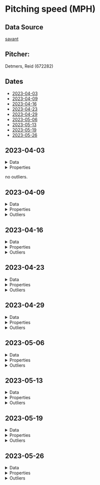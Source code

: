 # Pitching speed (MPH)

## Data Source

[savant](https://baseballsavant.mlb.com/)

## Pitcher:

 Detmers, Reid (672282)

## Dates

- [2023-04-03](#2023-04-03)
- [2023-04-09](#2023-04-09)
- [2023-04-16](#2023-04-16)
- [2023-04-23](#2023-04-23)
- [2023-04-29](#2023-04-29)
- [2023-05-06](#2023-05-06)
- [2023-05-13](#2023-05-13)
- [2023-05-19](#2023-05-19)
- [2023-05-26](#2023-05-26)

## 2023-04-03

<details><summary>Data</summary>

|#|release_speed|
|---|---|
|1|89|
|2|94|
|3|73|
|4|89|
|5|93|
|6|94|
|7|73|
|8|95|
|9|94|
|10|94|
|11|84|
|12|88|
|13|87|
|14|87|
|15|92|
|16|90|
|17|75|
|18|96|
|19|89|
|20|96|
|21|96|
|22|76|
|23|88|
|24|90|
|25|75|
|26|95|
|27|84|
|28|73|
|29|96|
|30|75|
|31|95|
|32|90|
|33|95|
|34|95|
|35|90|
|36|76|
|37|95|
|38|94|
|39|74|
|40|85|
|41|90|
|42|86|
|43|85|
|44|95|
|45|94|
|46|85|
|47|73|
|48|88|
|49|96|
|50|96|
|51|75|
|52|95|
|53|75|
|54|95|
|55|95|
|56|95|
|57|86|
|58|95|
|59|95|
|60|94|
|61|93|
|62|73|
|63|85|
|64|75|
|65|95|
|66|95|
|67|90|
|68|96|
|69|75|
|70|91|
|71|95|
|72|91|
|73|90|
|74|95|
|75|73|
|76|90|
|77|95|
|78|95|
|79|90|
|80|90|
|81|90|
|82|95|
|83|95|
|84|91|
|85|90|
|86|90|
|87|95|
|88|95|
|89|94|
</details>

<details><summary>Properties</summary>

|Property|Value|
|---|---|
|classRange|10|
|Max|96|
|Min|73|
|DataRange|23|
|Mode|95|
|Mean|89.606741573034|
|Median|90|
|FirstQuartile|85.5|
|ThirdQuartile|95|
|InterQuartileRange|9.5|
|QuartileDeviation|4.75|
|UCL|109.25|
|LCL|71.25|
</details>

no outliers.


## 2023-04-09

<details><summary>Data</summary>

|#|release_speed|
|---|---|
|1|88|
|2|93|
|3|89|
|4|74|
|5|86|
|6|94|
|7|74|
|8|93|
|9|90|
|10|75|
|11|94|
|12|86|
|13|87|
|14|87|
|15|94|
|16|90|
|17|89|
|18|93|
|19|86|
|20|94|
|21|94|
|22|90|
|23|94|
|24|89|
|25|88|
|26|93|
|27|95|
|28|94|
|29|90|
|30|76|
|31|91|
|32|95|
|33|86|
|34|94|
|35|73|
|36|90|
|37|89|
|38|94|
|39|85|
|40|93|
|41|89|
|42|93|
|43|92|
|44|76|
|45|95|
|46|94|
|47|91|
|48|74|
|49|95|
|50|94|
|51|95|
|52|90|
|53|87|
|54|95|
|55|90|
|56|94|
|57|90|
|58|88|
|59|95|
|60|96|
|61|90|
|62|92|
|63|90|
|64|95|
|65|86|
|66|95|
|67|95|
|68|90|
|69|89|
|70|95|
|71|95|
|72|95|
|73|90|
|74|94|
|75|90|
|76|89|
|77|95|
|78|74|
|79|94|
|80|92|
|81|96|
|82|96|
|83|76|
|84|92|
|85|97|
|86|92|
|87|96|
|88|96|
|89|94|
</details>

<details><summary>Properties</summary>

|Property|Value|
|---|---|
|classRange|10|
|Max|97|
|Min|73|
|DataRange|24|
|Mode|95|
|Mean|90.842696629213|
|Median|92|
|FirstQuartile|89|
|ThirdQuartile|94|
|InterQuartileRange|5|
|QuartileDeviation|2.5|
|UCL|101.5|
|LCL|81.5|
</details>

<details><summary>Outliers</summary>

|#|Value|
|---|---|
|1|74|
|2|74|
|3|75|
|4|76|
|5|73|
|6|76|
|7|74|
|8|74|
|9|76|
</details>


## 2023-04-16

<details><summary>Data</summary>

|#|release_speed|
|---|---|
|1|93|
|2|76|
|3|91|
|4|90|
|5|93|
|6|90|
|7|89|
|8|76|
|9|89|
|10|94|
|11|94|
|12|89|
|13|90|
|14|94|
|15|94|
|16|90|
|17|90|
|18|93|
|19|73|
|20|95|
|21|94|
|22|91|
|23|90|
|24|76|
|25|89|
|26|89|
|27|89|
|28|92|
|29|93|
|30|89|
|31|91|
|32|91|
|33|76|
|34|94|
|35|75|
|36|90|
|37|89|
|38|94|
|39|89|
|40|89|
|41|93|
|42|89|
|43|88|
|44|92|
|45|89|
|46|94|
|47|94|
|48|90|
|49|77|
|50|95|
|51|89|
|52|94|
|53|90|
|54|89|
|55|94|
|56|95|
|57|90|
|58|90|
|59|90|
|60|94|
|61|93|
|62|74|
|63|77|
|64|94|
|65|90|
|66|94|
|67|95|
|68|90|
|69|90|
|70|94|
|71|91|
|72|94|
|73|94|
|74|95|
|75|86|
|76|90|
|77|95|
|78|75|
|79|94|
|80|93|
|81|95|
|82|95|
|83|95|
|84|95|
|85|75|
|86|95|
|87|91|
|88|95|
|89|96|
|90|91|
|91|95|
|92|90|
|93|95|
|94|77|
|95|91|
|96|95|
|97|93|
</details>

<details><summary>Properties</summary>

|Property|Value|
|---|---|
|classRange|10|
|Max|96|
|Min|73|
|DataRange|23|
|Mode|95|
|Mean|90.876288659794|
|Median|91|
|FirstQuartile|89|
|ThirdQuartile|94|
|InterQuartileRange|5|
|QuartileDeviation|2.5|
|UCL|101.5|
|LCL|81.5|
</details>

<details><summary>Outliers</summary>

|#|Value|
|---|---|
|1|76|
|2|76|
|3|73|
|4|76|
|5|76|
|6|75|
|7|77|
|8|74|
|9|77|
|10|75|
|11|75|
|12|77|
</details>


## 2023-04-23

<details><summary>Data</summary>

|#|release_speed|
|---|---|
|1|88|
|2|89|
|3|94|
|4|93|
|5|88|
|6|87|
|7|93|
|8|89|
|9|89|
|10|75|
|11|89|
|12|89|
|13|75|
|14|88|
|15|90|
|16|76|
|17|90|
|18|94|
|19|85|
|20|90|
|21|89|
|22|75|
|23|75|
|24|93|
|25|74|
|26|93|
|27|89|
|28|88|
|29|73|
|30|90|
|31|90|
|32|90|
|33|76|
|34|95|
|35|91|
|36|91|
|37|90|
|38|76|
|39|91|
|40|91|
|41|95|
|42|90|
|43|95|
|44|95|
|45|90|
|46|89|
|47|95|
|48|90|
|49|76|
|50|89|
|51|87|
|52|91|
|53|95|
|54|94|
|55|95|
|56|90|
|57|75|
|58|94|
|59|75|
|60|90|
|61|84|
|62|89|
|63|89|
|64|91|
|65|90|
|66|94|
|67|90|
|68|95|
|69|90|
|70|90|
|71|74|
|72|91|
|73|89|
|74|95|
|75|90|
|76|91|
|77|94|
|78|94|
|79|91|
|80|95|
|81|96|
|82|91|
|83|77|
|84|77|
|85|91|
|86|91|
|87|96|
|88|96|
|89|91|
|90|95|
</details>

<details><summary>Properties</summary>

|Property|Value|
|---|---|
|classRange|10|
|Max|96|
|Min|73|
|DataRange|23|
|Mode|95|
|Mean|89.444444444444|
|Median|90|
|FirstQuartile|88|
|ThirdQuartile|93|
|InterQuartileRange|5|
|QuartileDeviation|2.5|
|UCL|100.5|
|LCL|80.5|
</details>

<details><summary>Outliers</summary>

|#|Value|
|---|---|
|1|75|
|2|75|
|3|76|
|4|75|
|5|75|
|6|74|
|7|73|
|8|76|
|9|76|
|10|76|
|11|75|
|12|75|
|13|74|
|14|77|
|15|77|
</details>


## 2023-04-29

<details><summary>Data</summary>

|#|release_speed|
|---|---|
|1|90|
|2|90|
|3|94|
|4|94|
|5|89|
|6|77|
|7|94|
|8|88|
|9|93|
|10|73|
|11|94|
|12|93|
|13|89|
|14|93|
|15|89|
|16|93|
|17|89|
|18|88|
|19|88|
|20|93|
|21|88|
|22|88|
|23|75|
|24|92|
|25|92|
|26|94|
|27|88|
|28|93|
|29|93|
|30|83|
|31|83|
|32|92|
|33|77|
|34|95|
|35|95|
|36|90|
|37|94|
|38|90|
|39|76|
|40|77|
|41|94|
|42|90|
|43|89|
|44|93|
|45|90|
|46|91|
|47|76|
|48|91|
|49|77|
|50|90|
|51|89|
|52|75|
|53|95|
|54|94|
|55|90|
|56|95|
|57|89|
|58|78|
|59|96|
|60|90|
|61|90|
|62|93|
|63|91|
|64|95|
|65|91|
|66|91|
|67|76|
|68|91|
|69|77|
|70|91|
|71|95|
|72|90|
|73|91|
|74|77|
|75|77|
|76|95|
|77|89|
|78|91|
|79|96|
|80|91|
|81|91|
|82|86|
|83|95|
|84|90|
|85|91|
|86|89|
|87|89|
|88|78|
|89|95|
|90|76|
|91|94|
</details>

<details><summary>Properties</summary>

|Property|Value|
|---|---|
|classRange|10|
|Max|96|
|Min|73|
|DataRange|23|
|Mode|95|
|Mean|89.395604395604|
|Median|90|
|FirstQuartile|88|
|ThirdQuartile|93|
|InterQuartileRange|5|
|QuartileDeviation|2.5|
|UCL|100.5|
|LCL|80.5|
</details>

<details><summary>Outliers</summary>

|#|Value|
|---|---|
|1|77|
|2|73|
|3|75|
|4|77|
|5|76|
|6|77|
|7|76|
|8|77|
|9|75|
|10|78|
|11|76|
|12|77|
|13|77|
|14|77|
|15|78|
|16|76|
</details>


## 2023-05-06

<details><summary>Data</summary>

|#|release_speed|
|---|---|
|1|94|
|2|88|
|3|74|
|4|92|
|5|91|
|6|77|
|7|90|
|8|94|
|9|94|
|10|76|
|11|90|
|12|95|
|13|95|
|14|90|
|15|90|
|16|95|
|17|95|
|18|89|
|19|96|
|20|75|
|21|90|
|22|96|
|23|95|
|24|77|
|25|96|
|26|96|
|27|89|
|28|90|
|29|92|
|30|96|
|31|91|
|32|77|
|33|95|
|34|89|
|35|90|
|36|76|
|37|96|
|38|90|
|39|96|
|40|91|
|41|95|
|42|91|
|43|91|
|44|96|
|45|78|
|46|96|
|47|91|
|48|87|
|49|90|
|50|91|
|51|96|
|52|88|
|53|76|
|54|91|
|55|77|
|56|96|
|57|89|
|58|88|
|59|95|
|60|96|
|61|92|
|62|90|
|63|91|
|64|94|
|65|78|
|66|91|
|67|91|
|68|92|
|69|95|
|70|79|
|71|96|
|72|97|
|73|91|
|74|90|
|75|91|
|76|96|
|77|96|
|78|86|
|79|76|
|80|97|
|81|96|
|82|92|
|83|92|
|84|97|
|85|97|
|86|77|
|87|93|
|88|97|
|89|96|
|90|91|
|91|78|
|92|91|
|93|90|
|94|96|
</details>

<details><summary>Properties</summary>

|Property|Value|
|---|---|
|classRange|10|
|Max|97|
|Min|74|
|DataRange|23|
|Mode|95|
|Mean|90.851063829787|
|Median|91|
|FirstQuartile|89|
|ThirdQuartile|95|
|InterQuartileRange|6|
|QuartileDeviation|3|
|UCL|104|
|LCL|80|
</details>

<details><summary>Outliers</summary>

|#|Value|
|---|---|
|1|74|
|2|77|
|3|76|
|4|75|
|5|77|
|6|77|
|7|76|
|8|78|
|9|76|
|10|77|
|11|78|
|12|79|
|13|76|
|14|77|
|15|78|
</details>


## 2023-05-13

<details><summary>Data</summary>

|#|release_speed|
|---|---|
|1|76|
|2|90|
|3|89|
|4|93|
|5|90|
|6|92|
|7|93|
|8|93|
|9|76|
|10|76|
|11|91|
|12|77|
|13|90|
|14|90|
|15|86|
|16|94|
|17|86|
|18|90|
|19|89|
|20|76|
|21|88|
|22|77|
|23|93|
|24|75|
|25|90|
|26|95|
|27|94|
|28|94|
|29|90|
|30|91|
|31|90|
|32|91|
|33|95|
|34|94|
|35|94|
|36|75|
|37|94|
|38|90|
|39|90|
|40|94|
|41|76|
|42|94|
|43|93|
|44|90|
|45|74|
|46|90|
|47|77|
|48|94|
|49|89|
|50|94|
|51|92|
|52|93|
|53|74|
|54|90|
|55|94|
|56|90|
|57|91|
|58|95|
|59|95|
|60|94|
|61|90|
|62|91|
|63|89|
|64|93|
|65|84|
|66|89|
|67|94|
|68|95|
|69|94|
|70|76|
|71|77|
|72|91|
|73|94|
|74|91|
|75|95|
|76|90|
|77|90|
|78|94|
|79|94|
|80|95|
|81|94|
|82|94|
|83|93|
</details>

<details><summary>Properties</summary>

|Property|Value|
|---|---|
|classRange|10|
|Max|95|
|Min|74|
|DataRange|21|
|Mode|95|
|Mean|90.542168674699|
|Median|91|
|FirstQuartile|89|
|ThirdQuartile|94|
|InterQuartileRange|5|
|QuartileDeviation|2.5|
|UCL|101.5|
|LCL|81.5|
</details>

<details><summary>Outliers</summary>

|#|Value|
|---|---|
|1|76|
|2|76|
|3|76|
|4|77|
|5|76|
|6|77|
|7|75|
|8|75|
|9|76|
|10|74|
|11|77|
|12|74|
|13|76|
|14|77|
</details>


## 2023-05-19

<details><summary>Data</summary>

|#|release_speed|
|---|---|
|1|89|
|2|76|
|3|90|
|4|89|
|5|74|
|6|94|
|7|89|
|8|90|
|9|77|
|10|95|
|11|91|
|12|75|
|13|91|
|14|95|
|15|90|
|16|95|
|17|76|
|18|94|
|19|90|
|20|88|
|21|85|
|22|94|
|23|75|
|24|86|
|25|93|
|26|85|
|27|74|
|28|77|
|29|90|
|30|95|
|31|91|
|32|90|
|33|95|
|34|95|
|35|93|
|36|90|
|37|89|
|38|94|
|39|88|
|40|89|
|41|75|
|42|94|
|43|93|
|44|91|
|45|90|
|46|86|
|47|95|
|48|77|
|49|90|
|50|91|
|51|95|
|52|90|
|53|90|
|54|76|
|55|95|
|56|90|
|57|90|
|58|91|
|59|94|
|60|95|
|61|90|
|62|91|
|63|94|
|64|95|
|65|94|
|66|86|
|67|74|
|68|95|
|69|91|
|70|76|
|71|89|
|72|95|
|73|95|
|74|78|
|75|96|
|76|95|
|77|90|
|78|90|
|79|75|
|80|91|
|81|91|
|82|96|
|83|95|
|84|91|
|85|95|
|86|90|
|87|90|
|88|95|
|89|77|
|90|91|
|91|90|
|92|87|
|93|95|
|94|87|
|95|90|
|96|94|
|97|95|
|98|90|
|99|90|
|100|95|
|101|90|
|102|95|
|103|94|
</details>

<details><summary>Properties</summary>

|Property|Value|
|---|---|
|classRange|10|
|Max|96|
|Min|74|
|DataRange|22|
|Mode|95|
|Mean|90.436893203883|
|Median|90|
|FirstQuartile|89|
|ThirdQuartile|94|
|InterQuartileRange|5|
|QuartileDeviation|2.5|
|UCL|101.5|
|LCL|81.5|
</details>

<details><summary>Outliers</summary>

|#|Value|
|---|---|
|1|76|
|2|74|
|3|77|
|4|75|
|5|76|
|6|75|
|7|74|
|8|77|
|9|75|
|10|77|
|11|76|
|12|74|
|13|76|
|14|78|
|15|75|
|16|77|
</details>


## 2023-05-26

<details><summary>Data</summary>

|#|release_speed|
|---|---|
|1|88|
|2|89|
|3|93|
|4|94|
|5|89|
|6|94|
|7|92|
|8|89|
|9|88|
|10|90|
|11|94|
|12|94|
|13|75|
|14|90|
|15|90|
|16|94|
|17|93|
|18|89|
|19|89|
|20|89|
|21|93|
|22|87|
|23|75|
|24|88|
|25|88|
|26|93|
|27|88|
|28|88|
|29|92|
|30|94|
|31|89|
|32|88|
|33|88|
|34|94|
|35|94|
|36|88|
|37|93|
|38|74|
|39|94|
|40|87|
|41|93|
|42|83|
|43|86|
|44|87|
|45|87|
|46|93|
|47|92|
|48|75|
|49|93|
|50|85|
|51|93|
|52|87|
|53|94|
|54|90|
|55|91|
|56|95|
|57|90|
|58|95|
|59|94|
|60|87|
|61|90|
|62|90|
|63|91|
|64|91|
|65|76|
|66|91|
|67|95|
|68|89|
|69|95|
|70|94|
|71|95|
|72|95|
|73|86|
|74|76|
|75|90|
|76|94|
|77|93|
|78|95|
|79|91|
|80|91|
|81|96|
|82|95|
|83|95|
|84|77|
|85|91|
|86|95|
|87|95|
|88|77|
|89|95|
|90|95|
|91|95|
|92|91|
|93|92|
|94|94|
|95|93|
</details>

<details><summary>Properties</summary>

|Property|Value|
|---|---|
|classRange|10|
|Max|96|
|Min|74|
|DataRange|22|
|Mode|95|
|Mean|90.473684210526|
|Median|91|
|FirstQuartile|88|
|ThirdQuartile|94|
|InterQuartileRange|6|
|QuartileDeviation|3|
|UCL|103|
|LCL|79|
</details>

<details><summary>Outliers</summary>

|#|Value|
|---|---|
|1|75|
|2|75|
|3|74|
|4|75|
|5|76|
|6|76|
|7|77|
|8|77|
</details>



